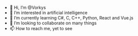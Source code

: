 - 👋 Hi, I’m @Vorkys
- 👀 I’m interested in artificial intelligence
- 🌱 I’m currently learning C#, C, C++, Python, React and Vue.js
- 💞️ I’m looking to collaborate on many things
- 📫 How to reach me, yet to see

<!---
Vorkys/Vorkys is a ✨ special ✨ repository because its `README.md` (this file) appears on your GitHub profile.
You can click the Preview link to take a look at your changes.
--->
